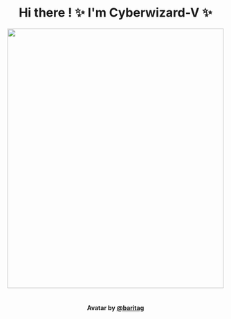 <h1 align="center">Hi there ! ✨ I'm Cyberwizard-V ✨</h1> 
<p align="center">
<img  width="500px" height="600px" src="https://user-images.githubusercontent.com/31287869/184509361-0ba53301-901f-4c33-bdfe-fcf29d65e158.png"></img>
<h4 align="center"><br>Avatar by <a href="https://twitter.com/Baritaguz" target=”_blank”>@baritag</a></h4>
</p>
<!--
**Cyberwizard-V/Cyberwizard-V** is a ✨ _special_ ✨ repository because its `README.md` (this file) appears on your GitHub profile.

Here are some ideas to get you started:

- 🔭 I’m current![coloredsapphire]()
ly working on ...
- 🌱 I’m currently learning ...
- 👯 I’m looking to collaborate on ...
- 🤔 I’m looking for help with ...
- 💬 Ask me about ...
- 📫 How to reach me: ...
- 😄 Pronouns: ...
- ⚡ Fun fact: ...
-->
